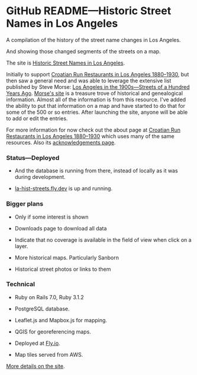 # GitHub README—Historic Street Names in Los Angeles
A compilation of the history of the street name changes in Los Angeles.

And showing those changed segments of the streets on a map.

The site is [Historic Street Names in Los Angeles](https://la-hist-streets.fly.dev/).

Initially to support [Croatian Run Restaurants in Los Angeles 1880&ndash;1930](https://croatian-restaurants-la.fly.dev/),
but then saw a general need and was able to leverage the extensive list published by Steve Morse: [Los Angeles in the 1900s&mdash;Streets of a Hundred Years Ago](http://stevemorse.org/census/changes/LosAngelesChanges2.htm). [Morse's site](http://stevemorse.org/) is a treasure trove of historical and genealogical information. Almost all of the information is from this resource. I've added the ability to put that information on a map and have started to do that for some of the 500 or so entries. After launching the site, anyone will be able to add or edit the entries.

For more information for now check out the about page at [Croatian Run Restaurants in Los Angeles  1880&ndash;1930](hhttps://croatian-restaurants-la.fly.dev/about) which uses many of the same resources. Also its [acknowledgements page](https://croatian-restaurants-la.fly.dev/acknowledgements).

### Status—Deployed

- And the database is running from there, instead of locally as it was during development.

- [la-hist-streets.fly.dev](https://la-hist-streets.fly.dev/)  is up and running. 

### Bigger plans
- Only if some interest is shown

- Downloads page to download all data

- Indicate that no coverage is available in the field of view when click on a layer.

- More historical maps. Particularly Sanborn

- Historical street photos or links to them

### Technical
- Ruby on Rails 7.0, Ruby 3.1.2

- PostgreSQL database.
 
- Leaflet.js and Mapbox.js for mapping.
 
- QGIS for georeferencing maps.
 
- Deployed at [Fly.io](https://fly.io/).
 
- Map tiles served from AWS.

[More details on the site](https://la-hist-streets.fly.dev/acknowledgements).
